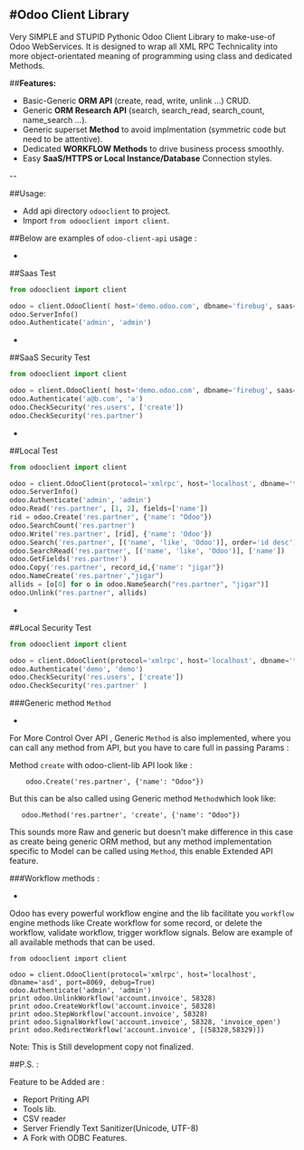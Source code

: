 #**Odoo Client Library**
--

Very SIMPLE and STUPID Pythonic Odoo Client Library to make-use-of Odoo WebServices. It is designed to wrap all XML RPC Technicality into more object-orientated meaning of programming using class and dedicated Methods.

##__Features:__
- Basic-Generic **ORM API** (create, read, write, unlink ...) CRUD.
- Generic **ORM Research API** (search, search_read, search_count, name_search ...).
- Generic superset **Method** to avoid implmentation (symmetric code but need to be attentive).
- Dedicated **WORKFLOW Methods** to drive business process smoothly.
- Easy **SaaS/HTTPS or Local Instance/Database** Connection styles.


--


##Usage:

- Add api directory `odooclient` to project.
- Import `from odooclient import client`.

##Below are examples of `odoo-client-api` usage : 

-

##Saas Test
```python
from odooclient import client

odoo = client.OdooClient( host='demo.odoo.com', dbname='firebug', saas=True, debug=True)
odoo.ServerInfo()
odoo.Authenticate('admin', 'admin')
```

-

##SaaS Security Test
```python
from odooclient import client

odoo = client.OdooClient( host='demo.odoo.com', dbname='firebug', saas=True, debug=True)
odoo.Authenticate('a@b.com', 'a')
odoo.CheckSecurity('res.users', ['create'])
odoo.CheckSecurity('res.partner')
```

-

##Local Test
```python
from odooclient import client

odoo = client.OdooClient(protocol='xmlrpc', host='localhost', dbname='test', port=8069, debug=True)
odoo.ServerInfo()
odoo.Authenticate('admin', 'admin')
odoo.Read('res.partner', [1, 2], fields=['name'])
rid = odoo.Create('res.partner', {'name': "Odoo"})
odoo.SearchCount('res.partner')
odoo.Write('res.partner', [rid], {'name': 'Odoo'})
odoo.Search('res.partner', [('name', 'like', 'Odoo')], order='id desc')
odoo.SearchRead('res.partner', [('name', 'like', 'Odoo')], ['name'])
odoo.GetFields('res.partner')
odoo.Copy('res.partner', record_id,{'name': "jigar"})
odoo.NameCreate('res.partner',"jigar")
allids = [o[0] for o in odoo.NameSearch("res.partner", "jigar")]
odoo.Unlink("res.partner", allids)
```

-

##Local Security Test
```python
from odooclient import client

odoo = client.OdooClient(protocol='xmlrpc', host='localhost', dbname='test', port=8069, debug=True)
odoo.Authenticate('demo', 'demo')
odoo.CheckSecurity('res.users', ['create'])
odoo.CheckSecurity('res.partner' )
```

###Generic method `Method`

-

For More Control Over API , Generic `Method` is also implemented, where you can call any method from API, but you have to care full in passing Params :

Method  `create` with odoo-client-lib API  look like :
```
    odoo.Create('res.partner', {'name': "Odoo"})
```
But this can be also called using Generic method `Method`which look like:
```
   odoo.Method('res.partner', 'create', {'name': "Odoo"})
```
This sounds more Raw and generic but doesn't make difference in this case as create being generic ORM method, but any method implementation specific to Model can be called using `Method`, this enable Extended API feature.

###Workflow methods :

-

Odoo has every powerful workflow engine and the lib facilitate you `workflow` engine methods like Create workflow for some record, or delete the workflow, validate workflow, trigger workflow signals. Below are example of all available methods that can be used.

```
from odooclient import client

odoo = client.OdooClient(protocol='xmlrpc', host='localhost', dbname='asd', port=8069, debug=True)
odoo.Authenticate('admin', 'admin')
print odoo.UnlinkWorkflow('account.invoice', 58328)
print odoo.CreateWorkflow('account.invoice', 58328)
print odoo.StepWorkflow('account.invoice', 58328)
print odoo.SignalWorkflow('account.invoice', 58328, 'invoice_open')
print odoo.RedirectWorkflow('account.invoice', [(58328,58329)])
```


Note: This is Still development copy not finalized.

##P.S. :

Feature to be Added are : 

- Report Priting API
- Tools lib.
 - CSV reader
 - Server Friendly Text Sanitizer(Unicode, UTF-8)
- A Fork with ODBC Features.
